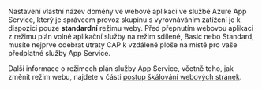 Nastavení vlastní název domény ve webové aplikaci ve službě Azure App Service, který je správcem provoz skupinu s vyrovnáváním zatížení je k dispozici pouze **standardní** režimu weby. Před přepnutím webovou aplikaci z režimu plán volné aplikační služby na režim sdílené, Basic nebo Standard, musíte nejprve odebrat útraty CAP k vzdálené ploše na místě pro vaše předplatné služby App Service. 

Další informace o režimech plán služby App Service, včetně toho, jak změnit režim webu, najdete v části [postup škálování webových stránek](../articles/app-service-web/web-sites-scale.md).

